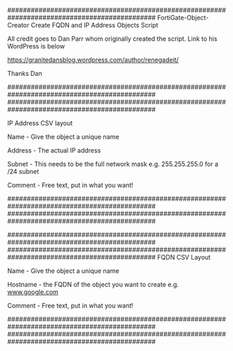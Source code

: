 ##############################################################################################
FortiGate-Object-Creator
Create FQDN and IP Address Objects Script

All credit goes to Dan Parr whom originally created the script. Link to his WordPress is below

https://granitedansblog.wordpress.com/author/renegadeit/

Thanks Dan



##############################################################################################
##############################################################################################

IP Address CSV layout

Name - Give the object a unique name

Address - The actual IP address

Subnet - This needs to be the full network mask e.g. 255.255.255.0 for a /24 subnet

Comment - Free text, put in what you want!

##############################################################################################
##############################################################################################

##############################################################################################
##############################################################################################
FQDN CSV Layout

Name - Give the object a unique name

Hostname - the FQDN of the object you want to create e.g. www.google.com

Comment - Free text, put in what you want!

##############################################################################################
##############################################################################################
